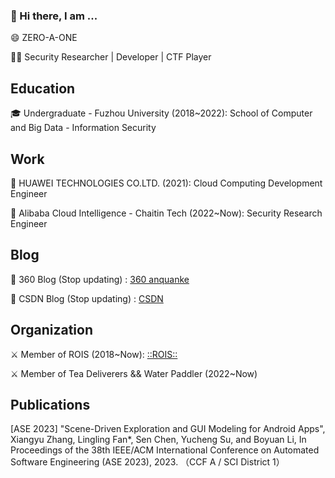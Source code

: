 ### 👋 Hi there, I am ...

😄 ZERO-A-ONE 

🧑‍💻 Security Researcher | Developer | CTF Player

## Education

🎓 Undergraduate - Fuzhou University (2018~2022): School of Computer and Big Data - Information Security 

## Work

🏢 HUAWEI TECHNOLOGIES CO.LTD. (2021): Cloud Computing Development Engineer 

🏢 Alibaba Cloud Intelligence - Chaitin Tech (2022~Now): Security Research Engineer 

## Blog

📕 360 Blog (Stop updating) : [360 anquanke](https://www.anquanke.com/member.html?memberId=143126)

📕 CSDN Blog (Stop updating) : [CSDN](https://blog.csdn.net/kelxLZ?spm=1000.2115.3001.5343)

## Organization

⚔️ Member of ROIS (2018~Now): [::ROIS::](https://rois.io/)

⚔️ Member of Tea Deliverers && Water Paddler (2022~Now)

## Publications

[ASE 2023] "Scene-Driven Exploration and GUI Modeling for Android Apps", Xiangyu Zhang, Lingling Fan*, Sen Chen, Yucheng Su, and Boyuan Li, In Proceedings of the 38th IEEE/ACM International Conference on Automated Software Engineering (ASE 2023), 2023. （CCF A / SCI District 1）
